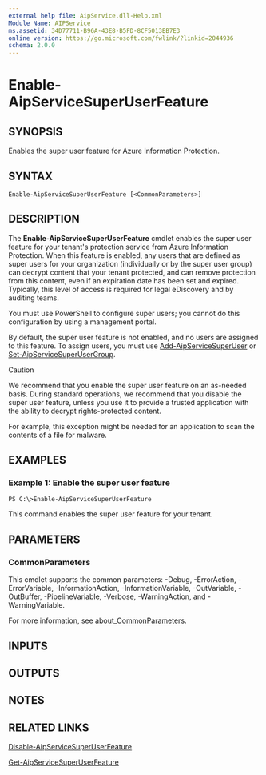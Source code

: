 ```yaml
---
external help file: AipService.dll-Help.xml
Module Name: AIPService
ms.assetid: 34D77711-B96A-43E8-B5FD-8CF5013EB7E3
online version: https://go.microsoft.com/fwlink/?linkid=2044936
schema: 2.0.0
---
```


# Enable-AipServiceSuperUserFeature

## SYNOPSIS
Enables the super user feature for Azure Information Protection.

## SYNTAX

```
Enable-AipServiceSuperUserFeature [<CommonParameters>]
```

## DESCRIPTION
The **Enable-AipServiceSuperUserFeature** cmdlet enables the super user feature for your tenant's protection service from Azure Information Protection. When this feature is enabled, any users that are defined as super users for your organization (individually or by the super user group) can decrypt content that your tenant protected, and can remove protection from this content, even if an expiration date has been set and expired. Typically, this level of access is required for legal eDiscovery and by auditing teams. 

You must use PowerShell to configure super users; you cannot do this configuration by using a management portal.

By default, the super user feature is not enabled, and no users are assigned to this feature. To assign users, you must use [Add-AipServiceSuperUser](./Add-AipServiceSuperUser.md) or [Set-AipServiceSuperUserGroup](./Set-AipServiceSuperUserGroup.md).

> [!CAUTION]
> We recommend that you enable the super user feature on an as-needed basis. During standard operations, we recommend that you disable the super user feature, unless you use it to provide a trusted application with the ability to decrypt rights-protected content. 
>
> For example, this exception might be needed for an application to scan the contents of a file for malware.
> 
## EXAMPLES

### Example 1: Enable the super user feature
```
PS C:\>Enable-AipServiceSuperUserFeature
```

This command enables the super user feature for your tenant.

## PARAMETERS

### CommonParameters
This cmdlet supports the common parameters: -Debug, -ErrorAction, -ErrorVariable, -InformationAction, -InformationVariable, -OutVariable, -OutBuffer, -PipelineVariable, -Verbose, -WarningAction, and -WarningVariable. 

For more information, see [about_CommonParameters](/powershell/module/microsoft.powershell.core/about/about_commonparameters).

## INPUTS

## OUTPUTS

## NOTES

## RELATED LINKS

[Disable-AipServiceSuperUserFeature](./Disable-AipServiceSuperUserFeature.md)

[Get-AipServiceSuperUserFeature](./Get-AipServiceSuperUserFeature.md)